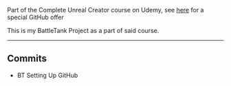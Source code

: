 Part of the Complete Unreal Creator course on Udemy, see [here](https://www.udemy.com/unrealcourse?couponCode=GitHubDiscount) for a special GitHub offer

This is my BattleTank Project as a part of said course.

---
## Commits
 * BT Setting Up GitHub
